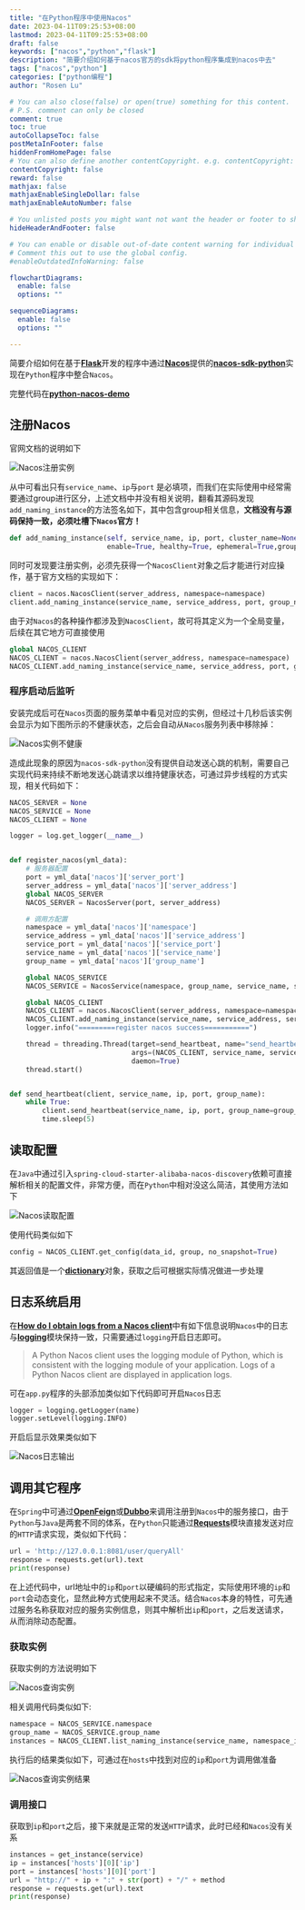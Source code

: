 ```yaml
---
title: "在Python程序中使用Nacos"
date: 2023-04-11T09:25:53+08:00
lastmod: 2023-04-11T09:25:53+08:00
draft: false
keywords: ["nacos","python","flask"]
description: "简要介绍如何基于nacos官方的sdk将python程序集成到nacos中去"
tags: ["nacos","python"]
categories: ["python编程"]
author: "Rosen Lu"

# You can also close(false) or open(true) something for this content.
# P.S. comment can only be closed
comment: true
toc: true
autoCollapseToc: false
postMetaInFooter: false
hiddenFromHomePage: false
# You can also define another contentCopyright. e.g. contentCopyright: "This is another copyright."
contentCopyright: false
reward: false
mathjax: false
mathjaxEnableSingleDollar: false
mathjaxEnableAutoNumber: false

# You unlisted posts you might want not want the header or footer to show
hideHeaderAndFooter: false

# You can enable or disable out-of-date content warning for individual post.
# Comment this out to use the global config.
#enableOutdatedInfoWarning: false

flowchartDiagrams:
  enable: false
  options: ""

sequenceDiagrams: 
  enable: false
  options: ""

---
```


简要介绍如何在基于[**Flask**](https://flask.palletsprojects.com/en/2.3.x/)开发的程序中通过[**Nacos**](https://nacos.io/en-us/)提供的[**nacos-sdk-python**](https://github.com/nacos-group/nacos-sdk-python)实现在`Python`程序中整合`Nacos`。

<!--more-->

完整代码在[**python-nacos-demo**](https://github.com/fox-world/python-nacos-demo)

## 注册Nacos

官网文档的说明如下

![Nacos注册实例](/blog_img/nacos/integrate-python-program-to-nacos/nacos-register-instance.png "Nacos注册实例") 

从中可看出只有`service_name`、`ip`与`port` 是必填项，而我们在实际使用中经常需要通过group进行区分，上述文档中并没有相关说明，翻看其源码发现`add_naming_instance`的方法签名如下，其中包含group相关信息，**文档没有与源码保持一致，必须吐槽下`Nacos`官方！**

```python
def add_naming_instance(self, service_name, ip, port, cluster_name=None, weight=1.0, metadata=None,
                        enable=True, healthy=True, ephemeral=True,group_name=DEFAULT_GROUP_NAME):
```



同时可发现要注册实例，必须先获得一个`NacosClient`对象之后才能进行对应操作，基于官方文档的实现如下：

```python
client = nacos.NacosClient(server_address, namespace=namespace)
client.add_naming_instance(service_name, service_address, port, group_name=group_name)
```

由于对`Nacos`的各种操作都涉及到`NacosClient`，故可将其定义为一个全局变量，后续在其它地方可直接使用

```python
global NACOS_CLIENT
NACOS_CLIENT = nacos.NacosClient(server_address, namespace=namespace)
NACOS_CLIENT.add_naming_instance(service_name, service_address, port, group_name=group_name)
```

### 程序启动后监听

安装完成后可在`Nacos`页面的服务菜单中看见对应的实例，但经过十几秒后该实例会显示为如下图所示的不健康状态，之后会自动从`Nacos`服务列表中移除掉：

![Nacos实例不健康](/blog_img/nacos/integrate-python-program-to-nacos/nacos-instance-not-health.png "Nacos实例不健康") 

造成此现象的原因为`nacos-sdk-python`没有提供自动发送心跳的机制，需要自己实现代码来持续不断地发送心跳请求以维持健康状态，可通过异步线程的方式实现，相关代码如下：

```python
NACOS_SERVER = None
NACOS_SERVICE = None
NACOS_CLIENT = None

logger = log.get_logger(__name__)


def register_nacos(yml_data):
    # 服务器配置
    port = yml_data['nacos']['server_port']
    server_address = yml_data['nacos']['server_address']
    global NACOS_SERVER
    NACOS_SERVER = NacosServer(port, server_address)

    # 调用方配置
    namespace = yml_data['nacos']['namespace']
    service_address = yml_data['nacos']['service_address']
    service_port = yml_data['nacos']['service_port']
    service_name = yml_data['nacos']['service_name']
    group_name = yml_data['nacos']['group_name']

    global NACOS_SERVICE
    NACOS_SERVICE = NacosService(namespace, group_name, service_name, service_address, service_port)

    global NACOS_CLIENT
    NACOS_CLIENT = nacos.NacosClient(server_address, namespace=namespace)
    NACOS_CLIENT.add_naming_instance(service_name, service_address, service_port, group_name=group_name)
    logger.info("=========register nacos success===========")

    thread = threading.Thread(target=send_heartbeat, name="send_heartbeat_threads",
                              args=(NACOS_CLIENT, service_name, service_address, service_port, group_name),
                              daemon=True)
    thread.start()


def send_heartbeat(client, service_name, ip, port, group_name):
    while True:
        client.send_heartbeat(service_name, ip, port, group_name=group_name)
        time.sleep(5)
```

## 读取配置

在`Java`中通过引入`spring-cloud-starter-alibaba-nacos-discovery`依赖可直接解析相关的配置文件，非常方便，而在`Python`中相对没这么简洁，其使用方法如下

![Nacos读取配置](/blog_img/nacos/integrate-python-program-to-nacos/nacos-get-config.png "Nacos读取配置") 

使用代码类似如下

```python
config = NACOS_CLIENT.get_config(data_id, group, no_snapshot=True)
```

其返回值是一个[**dictionary**](https://docs.python.org/3/tutorial/datastructures.html#dictionaries)对象，获取之后可根据实际情况做进一步处理

## 日志系统启用

在[**How do I obtain logs from a Nacos client**](https://www.alibabacloud.com/help/en/mse/support/how-do-i-obtain-logs-from-a-nacos-client#p-vhz-cfm-2xy)中有如下信息说明`Nacos`中的日志与[**logging**](https://docs.python.org/3/library/logging.html)模块保持一致，只需要通过`logging`开启日志即可。

> A Python Nacos client uses the logging module of Python, which is consistent with the logging module of your application. Logs of a Python Nacos client are displayed in application logs.

可在`app.py`程序的头部添加类似如下代码即可开启`Nacos`日志

```python
logger = logging.getLogger(name)
logger.setLevel(logging.INFO)
```

开启后显示效果类似如下

![Nacos日志输出](/blog_img/nacos/integrate-python-program-to-nacos/nacos-log-output.png "Nacos日志输出") 

## 调用其它程序

在`Spring`中可通过[**OpenFeign**](https://spring.io/projects/spring-cloud-openfeign)或[**Dubbo**](https://dubbo.apache.org/en/index.html)来调用注册到`Nacos`中的服务接口，由于`Python`与`Java`是两套不同的体系，在`Python`只能通过[**Requests**](https://pypi.org/project/requests/)模块直接发送对应的`HTTP`请求实现，类似如下代码：

```python
url = 'http://127.0.0.1:8081/user/queryAll'
response = requests.get(url).text
print(response)
```

在上述代码中，url地址中的`ip`和`port`以硬编码的形式指定，实际使用环境的`ip`和`port`会动态变化，显然此种方式使用起来不灵活。结合`Nacos`本身的特性，可先通过服务名称获取对应的服务实例信息，则其中解析出`ip`和`port`，之后发送请求，从而消除动态配置。

### 获取实例

获取实例的方法说明如下

![Nacos查询实例](/blog_img/nacos/integrate-python-program-to-nacos/nacos-query-instance.png "查询实例") 

相关调用代码类似如下:

```python
namespace = NACOS_SERVICE.namespace
group_name = NACOS_SERVICE.group_name
instances = NACOS_CLIENT.list_naming_instance(service_name, namespace_id=namespace,group_name=group_name,healthy_only=True)
```

执行后的结果类似如下，可通过在`hosts`中找到对应的`ip`和`port`为调用做准备

![Nacos查询实例结果](/blog_img/nacos/integrate-python-program-to-nacos/nacos-query-instance-result.png "Nacos查询实例结果") 

### 调用接口

获取到`ip`和`port`之后，接下来就是正常的发送`HTTP`请求，此时已经和`Nacos`没有关系

```python
instances = get_instance(service)
ip = instances['hosts'][0]['ip']
port = instances['hosts'][0]['port']
url = "http://" + ip + ":" + str(port) + "/" + method
response = requests.get(url).text
print(response)
```